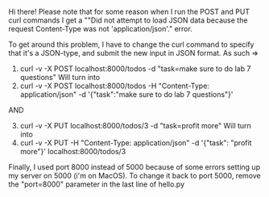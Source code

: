 Hi there! Please note that for some reason when I run the POST and PUT curl commands I get a ""Did not attempt to load JSON data because the request Content-Type was not 'application/json'." error.

To get around this problem, I have to change the curl command to specify that it's a JSON-type, and submit the new input in JSON format. As such =>

1) curl -v -X POST localhost:8000/todos -d "task=make sure to do lab 7 questions"
Will turn into
2) curl -v -X POST localhost:8000/todos -H "Content-Type: application/json" -d '{"task":"make sure to do lab 7 questions"}'

AND 

3) curl -v -X PUT localhost:8000/todos/3 -d "task=profit more"
Will turn into
4) curl -v -X PUT -H "Content-Type: application/json" -d '{"task": "profit more"}' localhost:8000/todos/3

Finally, I used port 8000 instead of 5000 because of some errors setting up my server on 5000 (i'm on MacOS). 
To change it back to port 5000, remove the "port=8000" parameter in the last line of hello.py